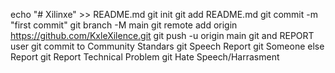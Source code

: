 echo "# Xilinxe" >> README.md
git init
git add README.md
git commit -m "first commit"
git branch -M main
git remote add origin https://github.com/KxleXilence.git
git push -u origin main
git and REPORT user 
git commit to Community Standars
git Speech Report
git Someone else Report 
git Report Technical Problem
git Hate Speech/Harrasment
